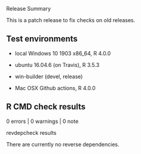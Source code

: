 
Release Summary


This is a patch release to fix checks on old releases. 

## Test environments
* local Windows 10 1903 x86_64, R 4.0.0 

* ubuntu 16.04.6 (on Travis), R 3.5.3

* win-builder (devel, release)

* Mac OSX Github actions, R 4.0.0

## R CMD check results

0 errors | 0 warnings | 0 note

revdepcheck results

There are currently no reverse dependencies.


